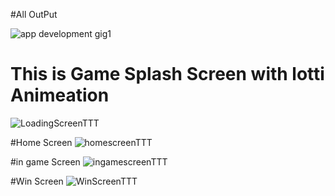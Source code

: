 #All OutPut

![app development gig1](https://github.com/yash-goswami23/Tic-Tac-Toe-Game/assets/150127549/f2cc1c94-e87c-41c5-aec0-779b524b0111)



# This is Game Splash Screen with lotti Animeation
![LoadingScreenTTT](https://github.com/yash-goswami23/Tic-Tac-Toe-Game/assets/150127549/5923aea2-138c-49d6-b72b-5ac7b605e200)

#Home Screen
![homescreenTTT](https://github.com/yash-goswami23/Tic-Tac-Toe-Game/assets/150127549/0c00793a-47fa-42dd-8575-877937e353b3)

#in game Screen
![ingamescreenTTT](https://github.com/yash-goswami23/Tic-Tac-Toe-Game/assets/150127549/a563236a-f71c-407e-869e-e93b0ac49abb)

#Win Screen
![WinScreenTTT](https://github.com/yash-goswami23/Tic-Tac-Toe-Game/assets/150127549/80378b2d-efb2-41db-aa11-e62ca35eaf32)
